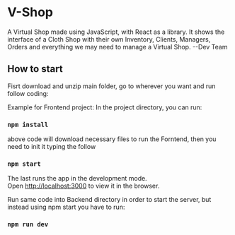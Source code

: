 # V-Shop
A Virtual Shop made using JavaScript, with React as a library. It shows the interface of a Cloth Shop with their own Inventory, Clients, Managers, Orders and everything we may need to manage a Virtual Shop.
--Dev Team
## How to start
Fisrt download and unzip main folder, go to wherever you want and run follow coding:

Example for Frontend project: In the project directory, you can run:
### `npm install`

above code will download necessary files to run the Forntend, then you need to init it typing the follow

### `npm start`

The last runs the app in the development mode.<br>
Open [http://localhost:3000](http://localhost:3000) to view it in the browser.

Run same code into Backend directory in order to start the server, but instead using npm start you have to run:

### `npm run dev`
